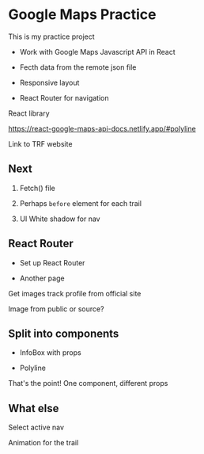 # Google Maps Practice

This is my practice project

- Work with Google Maps Javascript API in React

- Fecth data from the remote json file

- Responsive layout

- React Router for navigation

React library

https://react-google-maps-api-docs.netlify.app/#polyline

Link to TRF website

## Next

1. Fetch() file

2. Perhaps `before` element for each trail

3. UI White shadow for nav

## React Router

- Set up React Router

- Another page

Get images track profile from official site

Image from public or source?

## Split into components

- InfoBox with props

- Polyline

That's the point! One component, different props

## What else

Select active nav

Animation for the trail